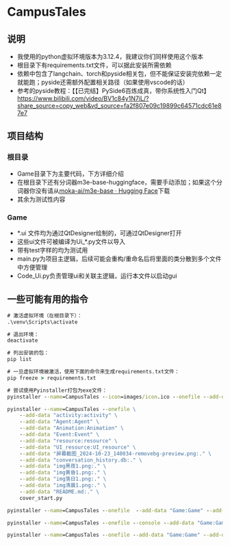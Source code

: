 # CampusTales

## 说明

- 我使用的python虚拟环境版本为3.12.4，我建议你们同样使用这个版本
- 根目录下有requirements.txt文件，可以据此安装所需依赖
- 依赖中包含了langchain、torch和pyside相关包，但不能保证安装完依赖一定就能跑；pyside还需额外配置相关路径（如果使用vscode的话）
- 参考的pyside教程：【【已完结】PySide6百炼成真，带你系统性入门Qt】 https://www.bilibili.com/video/BV1c84y1N7iL/?share_source=copy_web&vd_source=fa2f807e09c19899c64571cdc61e87e7



## 项目结构

### 根目录

- Game目录下为主要代码，下方详细介绍
- 在根目录下还有分词器m3e-base-huggingface，需要手动添加；如果这个分词器你没有请从[moka-ai/m3e-base · Hugging Face](https://huggingface.co/moka-ai/m3e-base)下载
- 其余为测试性内容

### Game

- *.ui 文件均为通过QtDesigner绘制的，可通过QtDesigner打开
- 这些ui文件可被编译为Ui_*.py文件以导入
- 带有test字样的均为测试用
- main.py为项目主逻辑，后续可能会重构/重命名后将里面的类分散到多个文件中方便管理
- Code_Ui.py负责管理ui和关联主逻辑，运行本文件以启动gui



## 一些可能有用的指令

```cmd
# 激活虚拟环境（在根目录下）：
.\venv\Scripts\activate

# 退出环境：
deactivate

# 列出安装的包：
pip list

# 一旦虚拟环境被激活，使用下面的命令来生成requirements.txt文件：
pip freeze > requirements.txt

# 尝试使用Pyinstaller打包为exe文件：
pyinstaller --name=CampusTales --icon=images/icon.ico --onefile --add-data "config.json:." --add-data "images:images" main.py

pyinstaller --name=CampusTales --onefile \
    --add-data "activity:activity" \
    --add-data "Agent:Agent" \
    --add-data "Animation:Animation" \
    --add-data "Event:Event" \
    --add-data "resource:resource" \
    --add-data "UI_resource:UI_resource" \
    --add-data "屏幕截图_2024-10-23_140034-removebg-preview.png:." \
    --add-data "conversation_history.db:." \
    --add-data "img黑夜1.png:." \
    --add-data "img黄昏1.png:." \
    --add-data "img落日1.png:." \
    --add-data "img清晨1.png:." \
    --add-data "README.md:." \
    cover_start.py

pyinstaller --name=CampusTales --onefile  --add-data "Game:Game" --add-data "conversation_history.db:." --add-data "README.md:." Game\cover_start.py

pyinstaller --name=CampusTales --onefile --console --add-data "Game:Game" --add-data "conversation_history.db:." --add-data "README.md:." Game\cover_start.py

pyinstaller --name=CampusTales --onefile --add-data "Game:Game" --add-data "conversation_history.db:." --add-data "README.md:." --hidden-import pydantic.deprecated.decorator Game\cover_start.py

```







